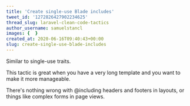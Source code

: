 ```yaml
---
title: 'Create single-use Blade includes'
tweet_id: '1272826427902234625'
thread_slug: laravel-clean-code-tactics
author_username: samuelstancl
images: {  }
created_at: 2020-06-16T09:40:43+00:00
slug: create-single-use-blade-includes
---
```


Similar to single-use traits.

This tactic is great when you have a very long template and you want to make it more manageable.

There's nothing wrong with @including headers and footers in layouts, or things like complex forms in page views.